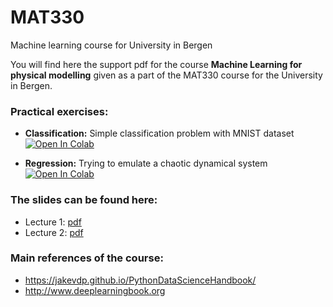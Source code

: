 # MAT330
Machine learning course for University in Bergen

You will find here the support pdf for the course **Machine Learning for physical modelling** given as a part of the MAT330 course for the University in Bergen.

### Practical exercises:
- **Classification:** Simple classification problem with MNIST dataset [![Open In Colab](https://colab.research.google.com/assets/colab-badge.svg)](https://colab.research.google.com/github/brajard/MAT330/blob/master/practical/classification.ipynb)

- **Regression:** Trying to emulate a chaotic dynamical system [![Open In Colab](https://colab.research.google.com/assets/colab-badge.svg)](https://colab.research.google.com/github/brajard/MAT330/blob/master/practical/regression.ipynb)

### The slides can be found here:
- Lecture 1: [pdf](lecture-1.pdf)
- Lecture 2: [pdf](lecture-2.pdf)

### Main references of the course:
- <https://jakevdp.github.io/PythonDataScienceHandbook/>
- <http://www.deeplearningbook.org>
